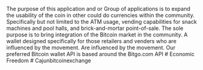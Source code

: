  The purpose of this application and or Group of applications is to expand the usability of the coin in other could do currencies within the community. Specifically but not limited to the ATM usage, vending capabilities for snack machines and pool halls, and brick-and-mortar point-of-sale. The sole purpose is to bring integration of the Bitcoin market in the community. A wallet designed specifically for those retailers and venders who are influenced by the movement. Are influenced by the movement. Our preferred Bitcoin wallet API is based around the Bitgo.com API # Economic Freedom # Cajunbitcoinexchange

